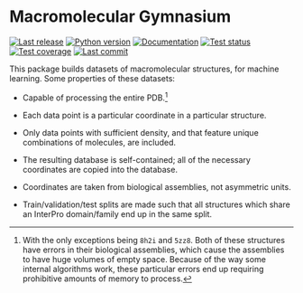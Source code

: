Macromolecular Gymnasium
========================

[![Last release](https://img.shields.io/pypi/v/macromol_gym.svg)](https://pypi.python.org/pypi/macromol_gym)
[![Python version](https://img.shields.io/pypi/pyversions/macromol_gym.svg)](https://pypi.python.org/pypi/macromol_gym)
[![Documentation](https://img.shields.io/readthedocs/macromol_gym.svg)](https://macromol-gym.readthedocs.io/en/latest)
[![Test status](https://img.shields.io/github/actions/workflow/status/kalekundert/macromol_gym/test.yml?branch=master)](https://github.com/kalekundert/macromol_gym/actions)
[![Test coverage](https://img.shields.io/codecov/c/github/kalekundert/macromol_gym)](https://app.codecov.io/github/kalekundert/macromol_gym)
[![Last commit](https://img.shields.io/github/last-commit/kalekundert/macromol_gym?logo=github)](https://github.com/kalekundert/macromol_gym)

This package builds datasets of macromolecular structures, for machine 
learning.  Some properties of these datasets:

- Capable of processing the entire PDB.[^1]

- Each data point is a particular coordinate in a particular structure.

- Only data points with sufficient density, and that feature unique 
  combinations of molecules, are included.

- The resulting database is self-contained; all of the necessary coordinates 
  are copied into the database.

- Coordinates are taken from biological assemblies, not asymmetric units.

- Train/validation/test splits are made such that all structures which share an 
  InterPro domain/family end up in the same split.

[^1]: With the only exceptions being `8h2i` and `5zz8`.  Both of these 
structures have errors in their biological assemblies, which cause the 
assemblies to have huge volumes of empty space.  Because of the way some 
internal algorithms work, these particular errors end up requiring prohibitive 
amounts of memory to process.


